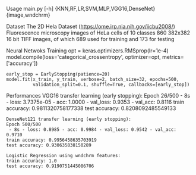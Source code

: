 
Usage
    main.py [-h] {KNN,RF,LR,SVM,MLP,VGG16,DenseNet} {image,wndchrm}

Dataset
    The 2D Hela Dataset (https://ome.irp.nia.nih.gov/iicbu2008/)
    Fluorescence microscopy images of HeLa cells of 10 classes
    860 382x382 16 bit TIFF images, of which 689 used for training and 173 for testing
    
Neural Netwoks Training
    opt = keras.optimizers.RMSprop(lr=1e-4)
    model.compile(loss='categorical_crossentropy', optimizer=opt, metrics=['accuracy'])

    early_stop = EarlyStopping(patience=20)
    model.fit(x_train, y_train, verbose=2, batch_size=32, epochs=500,
              validation_split=0.1, shuffle=True, callbacks=[early_stop])
Performances
    VGG16 transfer learning (early stopping):
    Epoch 26/500
     - 8s - loss: 3.7375e-05 - acc: 1.0000 - val_loss: 0.9353 - val_acc: 0.8116
    train accuracy: 0.9811320758177338
    test accuracy: 0.8208092485549133

    DenseNet121 transfer learning (early stopping):
    Epoch 500/500
     - 8s - loss: 0.8985 - acc: 0.9984 - val_loss: 0.9542 - val_acc: 0.9710
    train accuracy: 0.9956458635703919
    test accuracy: 0.930635838150289

    Logistic Regression using wndchrm features:
    train accuracy: 1.0
    test accuracy: 0.9190751445086706
        

        
        
